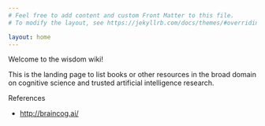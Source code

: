 ```yaml
---
# Feel free to add content and custom Front Matter to this file.
# To modify the layout, see https://jekyllrb.com/docs/themes/#overriding-theme-defaults

layout: home
---
```

Welcome to the wisdom wiki!

This is the landing page to list books or other resources in the broad domain on cognitive science and trusted artificial intelligence research.




References
* http://braincog.ai/